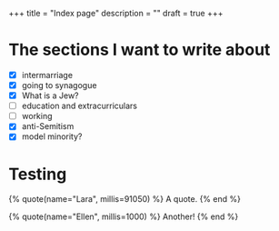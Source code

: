 +++
title = "Index page"
description = ""
draft = true
+++

# The sections I want to write about

- [x] intermarriage
- [x] going to synagogue
- [x] What is a Jew?
- [ ] education and extracurriculars
- [ ] working
- [x] anti-Semitism
- [x] model minority?

# Testing

{% quote(name="Lara", millis=91050) %}
A quote.
{% end %}

{% quote(name="Ellen", millis=1000) %}
Another!
{% end %}